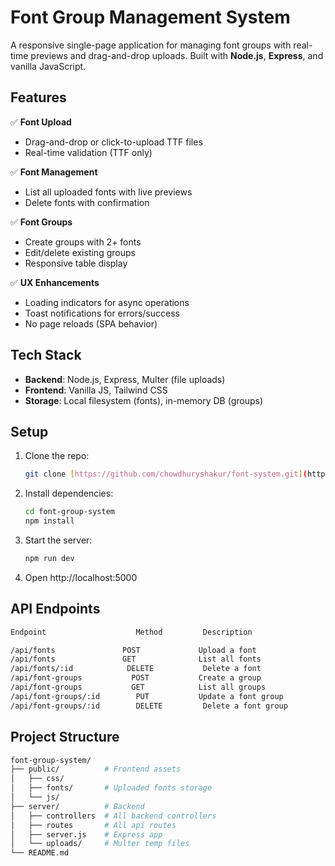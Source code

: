# Font Group Management System  

A responsive single-page application for managing font groups with real-time previews and drag-and-drop uploads. Built with **Node.js**, **Express**, and vanilla JavaScript.  

## Features  
✅ **Font Upload**  
- Drag-and-drop or click-to-upload TTF files  
- Real-time validation (TTF only)  

✅ **Font Management**  
- List all uploaded fonts with live previews  
- Delete fonts with confirmation  

✅ **Font Groups**  
- Create groups with 2+ fonts  
- Edit/delete existing groups  
- Responsive table display  

✅ **UX Enhancements**  
- Loading indicators for async operations  
- Toast notifications for errors/success  
- No page reloads (SPA behavior)  

## Tech Stack  
- **Backend**: Node.js, Express, Multer (file uploads)  
- **Frontend**: Vanilla JS, Tailwind CSS  
- **Storage**: Local filesystem (fonts), in-memory DB (groups)  

## Setup  
1. Clone the repo:
   ```bash
   git clone [https://github.com/chowdhuryshakur/font-system.git](https://github.com/chowdhuryshakur/font-system.git)
   ```
3. Install dependencies:
   ```bash
   cd font-group-system
   npm install
   ```
5. Start the server:
   ```bash
   npm run dev
   ```
7. Open http://localhost:5000

## API Endpoints
```bash
Endpoint	                Method	       Description

/api/fonts	             POST	          Upload a font
/api/fonts	             GET	          List all fonts
/api/fonts/:id	          DELETE	       Delete a font
/api/font-groups	       POST	          Create a group
/api/font-groups	       GET	          List all groups
/api/font-groups/:id	    PUT	          Update a font group
/api/font-groups/:id	    DELETE	       Delete a font group
```

## Project Structure
```bash
font-group-system/
├── public/          # Frontend assets
│   ├── css/
│   ├── fonts/       # Uploaded fonts storage
│   └── js/
├── server/          # Backend
│   ├── controllers  # All backend controllers
│   ├── routes       # All api routes
│   ├── server.js    # Express app
│   └── uploads/     # Multer temp files
└── README.md
```
